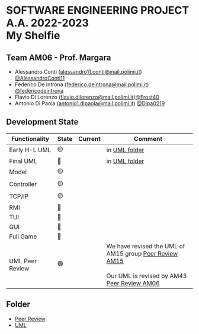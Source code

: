 # SOFTWARE ENGINEERING PROJECT A.A. 2022-2023 <br/> My Shelfie


## Team AM06 - Prof. Margara 

- Alessandro Conti (alessandro11.conti@mail.polimi.it) [@AlessandroConti11](https://github.com/AlessandroConti11) 
- Federico De Introna (federico.deintrona@mail.polimi.it) [@federicodeintrona](https://github.com/federicodeintrona) 
- Flavio Di Lorenzo (flavio.dilorenzo@mail.polimi.it)[@Frost40](https://github.com/Frost40)
- Antonio Di Paola (antonio1.dipaola@mail.polimi.it) [@Dipa0219](https://github.com/Dipa0219)

## Development State

| Functionality   | State           | Current | Comment                                                                                                        |
|-----------------|-----------------| ---- |----------------------------------------------------------------------------------------------------------------|
| Early H-L UML   | :yellow_circle: | | in [UML folder](https://github.com/federicodeintrona/IS23-AM06/tree/main/UML) |
| Final UML       | :red_circle:    | | in [UML folder](https://github.com/federicodeintrona/IS23-AM06/tree/main/UML) |
| Model           | 🟡 | |                                                                                                                |
| Controller      | 🟡 | |                                                                                                                |
| TCP/IP          | :yellow_circle: | |                                                                                                                |
| RMI             | :red_circle: | |                                                                                                                |
| TUI             | :red_circle: | |                                                                                                                |
| GUI             | :red_circle: | |                                                                                                                |
| Full Game       | :red_circle: | |                                                                                                                |
| UML Peer Review | :green_circle: | | We have revised the UML of AM15 group [Peer Review AM15]()<br/><br/>Our UML is revised by AM43 [Peer Review AM06]() |

## Folder
- [Peer Review](https://github.com/federicodeintrona/IS23-AM06/tree/main/Peer%20Review)
- [UML](https://github.com/federicodeintrona/IS23-AM06/tree/main/UML)
